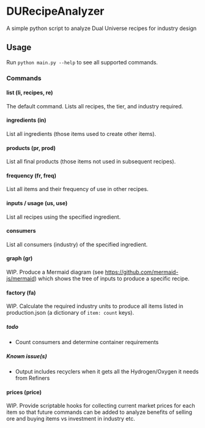 # DURecipeAnalyzer
A simple python script to analyze Dual Universe recipes for industry design

## Usage
Run `python main.py --help` to see all supported commands.

### Commands
#### list (li, recipes, re)
The default command.  Lists all recipes, the tier, and industry required.

#### ingredients (in)
List all ingredients (those items used to create other items).

#### products (pr, prod)
List all final products (those items not used in subsequent recipes).

#### frequency (fr, freq)
List all items and their frequency of use in other recipes.

#### inputs / usage (us, use)
List all recipes using the specified ingredient.

#### consumers
List all consumers (industry) of the specified ingredient.

#### graph (gr)
WIP. Produce a Mermaid diagram (see https://github.com/mermaid-js/mermaid) which shows the tree of inputs to produce a specific recipe.

#### factory (fa)
WIP. Calculate the required industry units to produce all items listed in production.json (a dictionary of `item: count` keys).

##### todo
- Count consumers and determine container requirements

##### Known issue(s)
- Output includes recyclers when it gets all the Hydrogen/Oxygen it needs from Refiners

#### prices (price)
WIP. Provide scriptable hooks for collecting current market prices for each item so that future commands can be added to analyze benefits of selling ore and buying items vs investment in industry etc.
